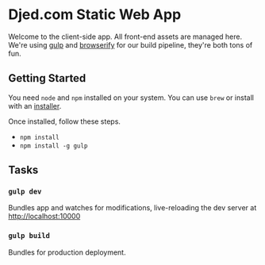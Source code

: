 # Djed.com Static Web App

Welcome to the client-side app.  All front-end assets are managed here.  
We're using [gulp](http://gulpjs.com/) and [browserify](http://browserify.org/) for our build pipeline, they're both tons of fun.

## Getting Started
You need `node` and `npm` installed on your system. You can use `brew` or install with an [installer](http://nodejs.org/download/).

Once installed, follow these steps.
- `npm install`
- `npm install -g gulp`

## Tasks

### `gulp dev`
Bundles app and watches for modifications, live-reloading the dev server at [http://localhost:10000](http://localhost:10000)

### `gulp build`
Bundles for production deployment.
